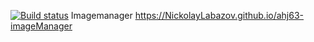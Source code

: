 [![Build status](https://ci.appveyor.com/api/projects/status/wiv1as2x3vuchvy7?svg=true)](https://ci.appveyor.com/project/NickolayLabazov/ahj63-imagemanager)
Imagemanager
 https://NickolayLabazov.github.io/ahj63-imageManager 
